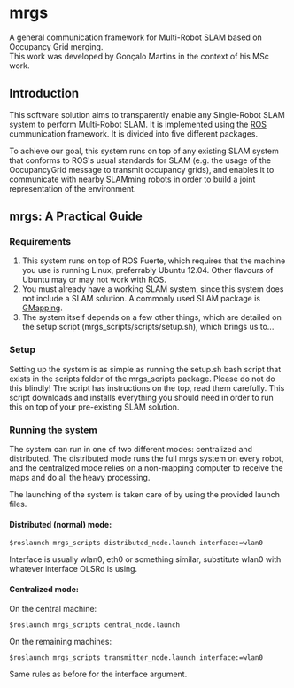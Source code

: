 mrgs
===
A general communication framework for Multi-Robot SLAM based on Occupancy Grid merging.  
This work was developed by Gonçalo Martins in the context of his MSc work.

## Introduction
This software solution aims to transparently enable any Single-Robot SLAM system to perform Multi-Robot SLAM. It is implemented using the [ROS](http://ros.org) cummunication framework. It is divided into five different packages.

<!-- Imagem! -->

To achieve our goal, this system runs on top of any existing SLAM system that conforms to ROS's usual standards for SLAM (e.g. the usage of the OccupancyGrid message to transmit occupancy grids), and enables it to communicate with nearby SLAMming robots in order to build a joint representation of the environment.

## mrgs: A Practical Guide

### Requirements
1. This system runs on top of ROS Fuerte, which requires that the machine you use is running Linux, preferrably Ubuntu 12.04. Other flavours of Ubuntu may or may not work with ROS.
2. You must already have a working SLAM system, since this system does not include a SLAM solution. A commonly used SLAM package is [GMapping](http://wiki.ros.org/gmapping).
3. The system itself depends on a few other things, which are detailed on the setup script (mrgs_scripts/scripts/setup.sh), which brings us to...

### Setup
Setting up the system is as simple as running the setup.sh bash script that exists in the scripts folder of the mrgs_scripts package. Please do not do this blindly! The script has instructions on the top, read them carefully. This script downloads and installs everything you should need in order to run this on top of your pre-existing SLAM solution.

### Running the system
The system can run in one of two different modes: centralized and distributed. The distributed mode runs the full mrgs system on every robot, and the centralized mode relies on a non-mapping computer to receive the maps and do all the heavy processing.

The launching of the system is taken care of by using the provided launch files.

#### Distributed (normal) mode:

    $roslaunch mrgs_scripts distributed_node.launch interface:=wlan0
    
Interface is usually wlan0, eth0 or something similar, substitute wlan0 with whatever interface OLSRd is using.

#### Centralized mode:
On the central machine:

    $roslaunch mrgs_scripts central_node.launch
    
On the remaining machines:

    $roslaunch mrgs_scripts transmitter_node.launch interface:=wlan0
    
Same rules as before for the interface argument.

